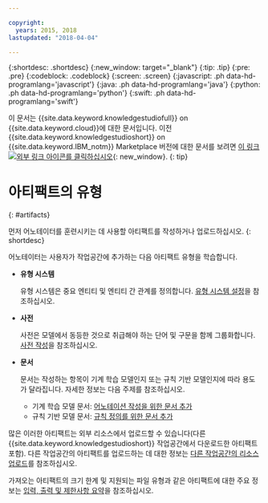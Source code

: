 ```yaml
---

copyright:
  years: 2015, 2018
lastupdated: "2018-04-04"

---
```


{:shortdesc: .shortdesc}
{:new_window: target="_blank"}
{:tip: .tip}
{:pre: .pre}
{:codeblock: .codeblock}
{:screen: .screen}
{:javascript: .ph data-hd-programlang='javascript'}
{:java: .ph data-hd-programlang='java'}
{:python: .ph data-hd-programlang='python'}
{:swift: .ph data-hd-programlang='swift'}

이 문서는 {{site.data.keyword.knowledgestudiofull}} on {{site.data.keyword.cloud}}에 대한 문서입니다. 이전 {{site.data.keyword.knowledgestudioshort}} on {{site.data.keyword.IBM_notm}} Marketplace 버전에 대한 문서를 보려면 [이 링크 ![외부 링크 아이콘](../../icons/launch-glyph.svg "외부 링크 아이콘")를 클릭하십시오](https://{DomainName}/docs/services/knowledge-studio/artifacts.html){: new_window}.
{: tip}

# 아티팩트의 유형
{: #artifacts}

먼저 어노테이터를 훈련시키는 데 사용할 아티팩트를 작성하거나 업로드하십시오.
{: shortdesc}

어노테이터는 사용자가 작업공간에 추가하는 다음 아티팩트 유형을 학습합니다. 

- **유형 시스템**

    유형 시스템은 중요 엔티티 및 엔티티 간 관계를 정의합니다. [유형 시스템 설정](/docs/services/watson-knowledge-studio/typesystem.html)을 참조하십시오. 

- **사전**

    사전은 모델에서 동등한 것으로 취급해야 하는 단어 및 구문을 함께 그룹화합니다. [사전 작성](/docs/services/watson-knowledge-studio/dictionaries.html)을 참조하십시오. 

- **문서**

    문서는 작성하는 항목이 기계 학습 모델인지 또는 규칙 기반 모델인지에 따라 용도가 달라집니다. 자세한 정보는 다음 주제를 참조하십시오. 
    - 기계 학습 모델 문서: [어노테이션 작성을 위한 문서 추가](/docs/services/watson-knowledge-studio/documents-for-annotation.html#wks_t_docs_intro)
    - 규칙 기반 모델 문서: [규칙 정의를 위한 문서 추가](/docs/services/watson-knowledge-studio/rule-annotator-add-doc.html)

많은 이러한 아티팩트는 외부 리소스에서 업로드할 수 있습니다(다른 {{site.data.keyword.knowledgestudioshort}} 작업공간에서 다운로드한 아티팩트 포함). 다른 작업공간의 아티팩트를 업로드하는 데 대한 정보는 [다른 작업공간의 리소스 업로드](/docs/services/watson-knowledge-studio/exportimport.html)를 참조하십시오. 

가져오는 아티팩트의 크기 한계 및 지원되는 파일 유형과 같은 아티팩트에 대한 주요 정보는 [입력, 출력 및 제한사항 요약](/docs/services/watson-knowledge-studio/create-project.html#wks_formats)을 참조하십시오. 

